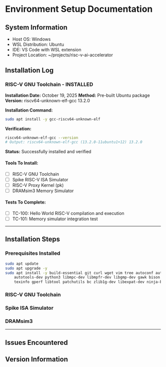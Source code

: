 # Environment Setup Documentation

## System Information
- Host OS: Windows
- WSL Distribution: Ubuntu
- IDE: VS Code with WSL extension
- Project Location: ~/projects/risc-v-ai-accelerator

## Installation Log

### RISC-V GNU Toolchain - INSTALLED
**Installation Date:** October 19, 2025
**Method:** Pre-built Ubuntu package
**Version:** riscv64-unknown-elf-gcc 13.2.0

**Installation Command:**
```bash
sudo apt install -y gcc-riscv64-unknown-elf
```

**Verification:**
```bash
riscv64-unknown-elf-gcc --version
# Output: riscv64-unknown-elf-gcc (13.2.0-11ubuntu1+12) 13.2.0
```

**Status:** Successfully installed and verified

#### Tools To Install:
- [ ] RISC-V GNU Toolchain
- [ ] Spike RISC-V ISA Simulator
- [ ] RISC-V Proxy Kernel (pk)
- [ ] DRAMsim3 Memory Simulator

#### Tests To Complete:
- [ ] TC-100: Hello World RISC-V compilation and execution
- [ ] TC-101: Memory simulator integration test

---

## Installation Steps

### Prerequisites Installed
```bash
sudo apt update
sudo apt upgrade -y
sudo apt install -y build-essential git curl wget vim tree autoconf automake \
    autotools-dev python3 libmpc-dev libmpfr-dev libgmp-dev gawk bison flex \
    texinfo gperf libtool patchutils bc zlib1g-dev libexpat-dev ninja-build cmake
```

### RISC-V GNU Toolchain


### Spike ISA Simulator


### DRAMsim3


---

## Issues Encountered


## Version Information
